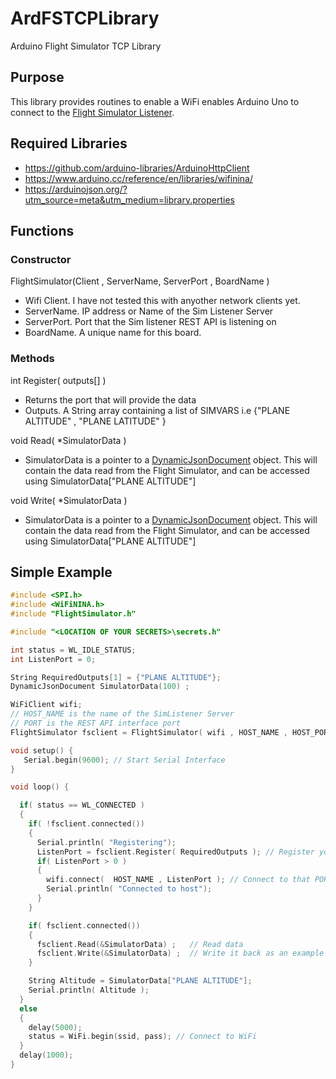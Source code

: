 # ArdFSTCPLibrary
Arduino Flight Simulator TCP Library

## Purpose
This library provides routines to enable a WiFi enables Arduino Uno to connect to the [Flight Simulator Listener](https://github.com/sfawcett123/FlightSimulator).

## Required Libraries
- https://github.com/arduino-libraries/ArduinoHttpClient
- https://www.arduino.cc/reference/en/libraries/wifinina/
- https://arduinojson.org/?utm_source=meta&utm_medium=library.properties

## Functions

### Constructor

FlightSimulator(Client , ServerName, ServerPort , BoardName )

  - Wifi Client. I have not tested this with anyother network clients yet.
  - ServerName. IP address or Name of the Sim Listener Server
  - ServerPort. Port that the Sim listener REST API is listening on
  - BoardName. A unique name for this board.
  
### Methods

int Register( outputs[] )

  - Returns the port that will provide the data
  - Outputs. A String array containing a list of SIMVARS i.e {"PLANE ALTITUDE" , "PLANE LATITUDE" }

void Read( *SimulatorData )

  - SimulatorData is a pointer to a [DynamicJsonDocument](https://arduinojson.org/?utm_source=meta&utm_medium=library.properties) object. This will contain the data read from the Flight Simulator, and can be accessed using SimulatorData["PLANE ALTITUDE"] 

void Write( *SimulatorData )

  - SimulatorData is a pointer to a [DynamicJsonDocument](https://arduinojson.org/?utm_source=meta&utm_medium=library.properties) object. This will contain the data read from the Flight Simulator, and can be accessed using SimulatorData["PLANE ALTITUDE"] 

## Simple Example

```C
#include <SPI.h>
#include <WiFiNINA.h>
#include "FlightSimulator.h"

#include "<LOCATION OF YOUR SECRETS>\secrets.h"

int status = WL_IDLE_STATUS;
int ListenPort = 0;

String RequiredOutputs[1] = {"PLANE ALTITUDE"};
DynamicJsonDocument SimulatorData(100) ;

WiFiClient wifi;
// HOST_NAME is the name of the SimListener Server
// PORT is the REST API interface port 
FlightSimulator fsclient = FlightSimulator( wifi , HOST_NAME , HOST_PORT );

void setup() {
   Serial.begin(9600); // Start Serial Interface
}

void loop() {

  if( status == WL_CONNECTED )
  {   
    if( !fsclient.connected())
    {
      Serial.println( "Registering");
      ListenPort = fsclient.Register( RequiredOutputs ); // Register your board and get a PORT back
      if( ListenPort > 0 )
      {
        wifi.connect(  HOST_NAME , ListenPort ); // Connect to that PORT so you can send and recieve data
        Serial.println( "Connected to host");
      }
    }

    if( fsclient.connected())
    {
      fsclient.Read(&SimulatorData) ;   // Read data
      fsclient.Write(&SimulatorData) ;  // Write it back as an example
    }

    String Altitude = SimulatorData["PLANE ALTITUDE"];
    Serial.println( Altitude );
  }
  else
  {
    delay(5000);
    status = WiFi.begin(ssid, pass); // Connect to WiFi 
  } 
  delay(1000);
}
```
